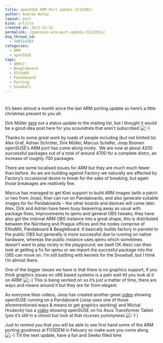```yaml
---
title: openSUSE ARM Port update 21122011
author: Andrew Wafaa
layout: post
kind: article
created_at: 2011-12-21
permalink: /opensuse-arm-port-update-21122011/
dsq_thread_id:
  - 580314384
categories:
  - ARM
  - openSUSE
tags:
  - ARMv7
  - Beagleboard
  - EfikaMX
  - Pandaboard
  - Porting
  - Snowball
---
```

# 

It’s been almost a month since the last ARM porting update so here’s a little christmas present to you all.

Dirk Müller [sent][1] out a status update to the mailing list, but I thought it would be a good idea post here for you scoundrels that aren’t subscribed ![:-)][2] 

 [1]: http://lists.opensuse.org/opensuse-arm/2011-12/msg00017.html
 [2]: http://andrew.wafaa.eu/blog/wp-includes/images/smilies/icon_smile.gif

Thanks to some great work by loads of people including (but not limited to) Alex Graf, Adrian Schröter, Dirk Müller, Marcus Schäfer, Joop Boonen openSUSE’s ARM port has come along nicely.  We are now at about 4200 successful packages out of a total of around 4700 for a complete distro, an increase of roughly 700 packages.

There are some localised issues for ARM but they are much much fewer than before. As we are building against Factory we naturally are affected by Factory’s occaisional desire to break for the sake of breaking, but again those breakages are realtively few.

Marcus has managed to get Kiwi support to build ARM images (with a patch or two from Joop); Kiwi can run on Pandaboards, and also generate suitable images for for Pandaboards – the other boards and devices will come later. Alex, Dirk and Adrian have been busy beavering away as usual with package fixes, improvements to qemu and general OBS tweaks; they have also got the internal ARM OBS instance into a great shape, this is distributed between the Nürnberg and Prague offices and the nodes comprise of EfikaMX, Pandaboard & Beagleboard. It basically builds factory in parrelel to the public OBS but generally is more successful due to running on native hardware, whereas the public instance uses qemu which sometimes doesn’t want to play nicely in the playground; we (well OK Alex) can then look at getting a fix for qemu or we import the succesful package into the OBS can move on. I’m still battling with kernels for the Snowball, but I think I’m almost there.

One of the bigger issues we have is that there is no graphics support, if you think graphics issues on x86 based systems is a pain wait till you look at it on ARM! ![;-)][3] This is being worked on so it’s just a matter of time, there are ways and means around it but they are far from elegant.

 [3]: http://andrew.wafaa.eu/blog/wp-includes/images/smilies/icon_wink.gif

As everyone likes videos, Joop has created another great [video][4] showing openSUSE running on a Pandaboard (Joop uses one of those aforementioned ways & means to get graphics working) and Michal Hrušecký has a [video][5] showing openSUSE on his Asus Transformer Tablet (yes it’s still in a chroot but look at that ncurses yummyness ![:-)][2] )

 [4]: http://www.youtube.com/watch?v=s7iG06hJzGI
 [5]: https://plus.google.com/113898425601074911439/posts/2DmvCRCWCyP?hl=en-GB

Just to remind you that you will be able to see first hand some of the ARM porting goodness at FOSDEM in Febuary so make sure you come along ![;-)][3] Till the next update, have a fun and Geeko filled time
